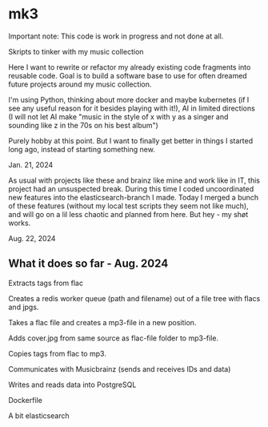 # mk3

Important note: This code is work in progress and not done at all.

Skripts to tinker with my music collection

Here I want to rewrite or refactor my already existing code fragments into reusable code. Goal is to build a software base to use for often dreamed future projects around my music collection.

I'm using Python, thinking about more docker and maybe kubernetes (if I see any useful reason for it besides playing with it!), AI in limited directions (I will not let AI make "music in the style of x with y as a singer and sounding like z in the 70s on his best album")

Purely hobby at this point. But I want to finally get better in things I started long ago, instead of starting something new. 

Jan. 21, 2024

As usual with projects like these and brainz like mine and work like in IT, this project had an unsuspected break. During this time I coded uncoordinated new features into the elasticsearch-branch I made. Today I merged a bunch of these features (without my local test scripts they seem not like much), and will go on a lil less chaotic and planned from here. But hey - my shøt works. 

Aug. 22, 2024

 ## What it does so far - Aug. 2024

Extracts tags from flac

Creates a redis worker queue (path and filename) out of a file tree with flacs and jpgs.

Takes a flac file and creates a mp3-file in a new position.

Adds cover.jpg from same source as flac-file folder to mp3-file.

Copies tags from flac to mp3.

Communicates with Musicbrainz (sends and receives IDs and data)

Writes and reads data into PostgreSQL

Dockerfile

A bit elasticsearch



